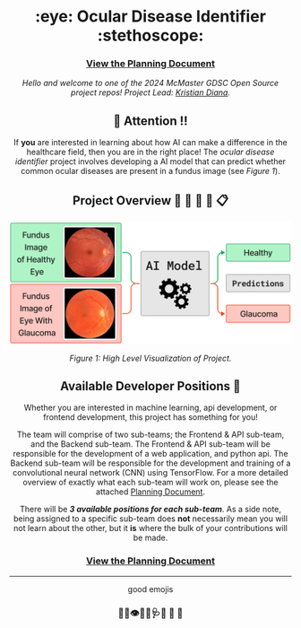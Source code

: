 <h1 align="center"> :eye: Ocular Disease Identifier :stethoscope:</h1>

<div align="center">

### [View the Planning Document](./PLAN.md)


*Hello and welcome to one of the 2024 McMaster GDSC Open Source project repos! Project Lead: [Kristian Diana](https://github.com/kristiandiana).*


## :loudspeaker: Attention :bangbang:

If **you** are interested in learning about how AI can make a difference in the healthcare field, then you are in the right place! The *ocular disease identifier* project involves developing a AI model that can predict whether common ocular diseases are present in a fundus image (see *Figure 1*).


## Project Overview :scroll: :bookmark_tabs: :page_with_curl: :open_book: :clipboard:


![Figure 1](images/Figure1.png)
<p align="center"><em>Figure 1: High Level Visualization of Project.</em></p>


## Available Developer Positions :busts_in_silhouette:

Whether you are interested in machine learning, api development, or frontend development, this project has something for you! 

The team will comprise of two sub-teams; the Frontend & API sub-team, and the Backend sub-team. 
The Frontend & API sub-team will be responsible for the development of a web application, and python api. The Backend sub-team will be responsible for the development and training of a convolutional neural network (CNN) using TensorFlow. For a more detailed overview of exactly what each sub-team will work on, please see the attached [Planning Document](./PLAN.md).

There will be ***3 available positions for each sub-team***. As a side note, being assigned to a specific sub-team does **not** necessarily mean you will not learn about the other, but it **is** where the bulk of your contributions will be made.


### [View the Planning Document](./PLAN.md)


--------------------------
good emojis
### :loudspeaker::bell::eye::health_worker::stethoscope::hospital: :open_file_folder: :file_folder:

</div>
